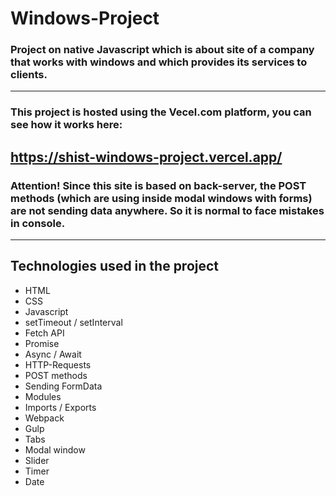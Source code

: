 # Windows-Project

### Project on native Javascript which is about site of a company that works with windows and which provides its services to clients.

---

### This project is hosted using the Vecel.com platform, you can see how it works here:
## https://shist-windows-project.vercel.app/

### Attention! Since this site is based on back-server, the POST methods (which are using inside modal windows with forms) are not sending data anywhere. So it is normal to face mistakes in console.

---

## Technologies used in the project

- HTML
- CSS
- Javascript
- setTimeout / setInterval
- Fetch API
- Promise
- Async / Await
- HTTP-Requests
- POST methods
- Sending FormData
- Modules
- Imports / Exports
- Webpack
- Gulp
- Tabs
- Modal window
- Slider
- Timer
- Date
